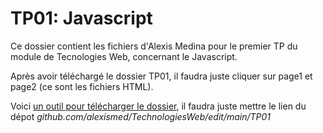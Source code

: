 <h1> TP01: Javascript</h1>

Ce dossier contient les fichiers d'Alexis Medina pour le premier TP du module de Tecnologies Web, concernant le Javascript. 

Après avoir téléchargé le dossier TP01, il faudra juste cliquer sur page1 et page2 (ce sont les fichiers HTML).

Voici <a href="https://downgit.github.io/#/home">un outil pour télécharger le dossier</a>, il faudra juste mettre le lien du dépot
<i>github.com/alexismed/TechnologiesWeb/edit/main/TP01</i>

